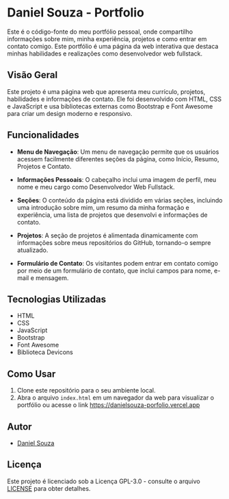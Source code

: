 # Daniel Souza - Portfolio

Este é o código-fonte do meu portfólio pessoal, onde compartilho informações sobre mim, minha experiência, projetos e como entrar em contato comigo. Este portfólio é uma página da web interativa que destaca minhas habilidades e realizações como desenvolvedor web fullstack.

## Visão Geral

Este projeto é uma página web que apresenta meu currículo, projetos, habilidades e informações de contato. Ele foi desenvolvido com HTML, CSS e JavaScript e usa bibliotecas externas como Bootstrap e Font Awesome para criar um design moderno e responsivo.

## Funcionalidades

- **Menu de Navegação**: Um menu de navegação permite que os usuários acessem facilmente diferentes seções da página, como Início, Resumo, Projetos e Contato.

- **Informações Pessoais**: O cabeçalho inclui uma imagem de perfil, meu nome e meu cargo como Desenvolvedor Web Fullstack.

- **Seções**: O conteúdo da página está dividido em várias seções, incluindo uma introdução sobre mim, um resumo da minha formação e experiência, uma lista de projetos que desenvolvi e informações de contato.

- **Projetos**: A seção de projetos é alimentada dinamicamente com informações sobre meus repositórios do GitHub, tornando-o sempre atualizado.

- **Formulário de Contato**: Os visitantes podem entrar em contato comigo por meio de um formulário de contato, que inclui campos para nome, e-mail e mensagem.

## Tecnologias Utilizadas

- HTML
- CSS
- JavaScript
- Bootstrap
- Font Awesome
- Biblioteca Devicons

## Como Usar

1. Clone este repositório para o seu ambiente local.
2. Abra o arquivo `index.html` em um navegador da web para visualizar o portfólio ou acesse o link https://danielsouza-porfolio.vercel.app

## Autor

- [Daniel Souza](https://github.com/MrHoss)

## Licença

Este projeto é licenciado sob a Licença  GPL-3.0 - consulte o arquivo [LICENSE](LICENSE) para obter detalhes.

